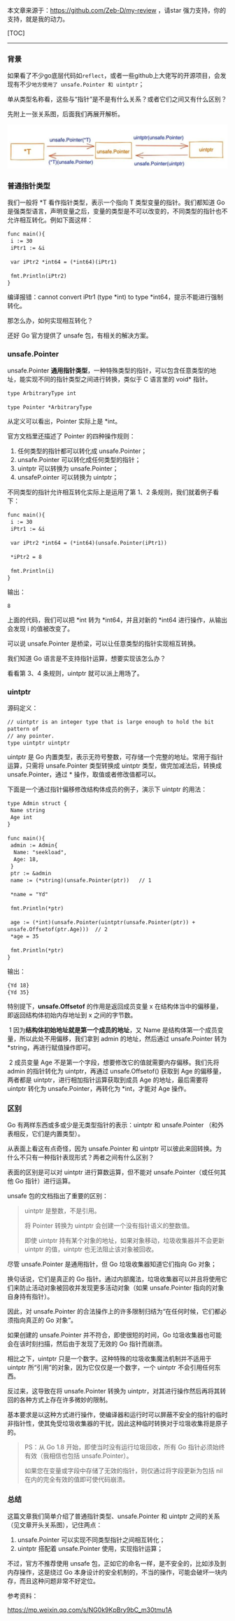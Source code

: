 本文章来源于：<https://github.com/Zeb-D/my-review> ，请star 强力支持，你的支持，就是我的动力。

[TOC]

------

### 背景

如果看了不少go底层代码如`reflect`，或者一些github上大佬写的开源项目，会发现有不少`地方使用了 unsafe.Pointer 和 uintptr`；

单从类型名称看，这些与“指针”是不是有什么关系？或者它们之间又有什么区别？



先附上一张关系图，后面我们再展开解析。

![go-pointer-ptr.png](../image/go-pointer-ptr.png)



### 普通指针类型

我们一般将 *T 看作指针类型，表示一个指向 T 类型变量的指针。我们都知道 Go 是强类型语言，声明变量之后，变量的类型是不可以改变的，不同类型的指针也不允许相互转化。例如下面这样：

```
func main(){
 i := 30
 iPtr1 := &i

 var iPtr2 *int64 = (*int64)(iPtr1)

 fmt.Println(iPtr2)
}
```

编译报错：cannot convert iPtr1 (type *int) to type *int64，提示不能进行强制转化。

那怎么办，如何实现相互转化？

还好 Go 官方提供了 unsafe 包，有相关的解决方案。



### unsafe.Pointer

unsafe.Pointer **通用指针类型**，一种特殊类型的指针，可以包含任意类型的地址，能实现不同的指针类型之间进行转换，类似于 C 语言里的 void* 指针。

```
type ArbitraryType int

type Pointer *ArbitraryType
```

从定义可以看出，Pointer 实际上是 *int。

官方文档里还描述了 Pointer 的四种操作规则：

1. 任何类型的指针都可以转化成 unsafe.Pointer；
2. unsafe.Pointer 可以转化成任何类型的指针；
3. uintptr 可以转换为 unsafe.Pointer；
4. unsafeP.ointer 可以转换为 uintptr；

不同类型的指针允许相互转化实际上是运用了第 1、2 条规则，我们就着例子看下：

```
func main(){
 i := 30
 iPtr1 := &i

 var iPtr2 *int64 = (*int64)(unsafe.Pointer(iPtr1))

 *iPtr2 = 8

 fmt.Println(i)
}
```

输出：

```
8
```

上面的代码，我们可以把 *int 转为 *int64，并且对新的 *int64 进行操作，从输出会发现 i 的值被改变了。

可以说 unsafe.Pointer 是桥梁，可以让任意类型的指针实现相互转换。

我们知道 Go 语言是不支持指针运算，想要实现该怎么办？

看看第 3、4 条规则，uintptr 就可以派上用场了。

### uintptr

源码定义：

```
// uintptr is an integer type that is large enough to hold the bit pattern of
// any pointer.
type uintptr uintptr
```

uintptr 是 Go 内置类型，表示无符号整数，可存储一个完整的地址。常用于指针运算，只需将 unsafe.Pointer 类型转换成 uintptr 类型，做完加减法后，转换成 unsafe.Pointer，通过 * 操作，取值或者修改值都可以。

下面是一个通过指针偏移修改结构体成员的例子，演示下 uintptr 的用法：

```
type Admin struct {
 Name string
 Age int
}

func main(){
 admin := Admin{
  Name: "seekload",
  Age: 18,
 }
 ptr := &admin
 name := (*string)(unsafe.Pointer(ptr))   // 1

 *name = "Yd"

 fmt.Println(*ptr)

 age := (*int)(unsafe.Pointer(uintptr(unsafe.Pointer(ptr)) + unsafe.Offsetof(ptr.Age)))  // 2
 *age = 35

 fmt.Println(*ptr)
}
```

输出：

```
{Yd 18}
{Yd 35}
```

特别提下，**unsafe.Offsetof** 的作用是返回成员变量 x 在结构体当中的偏移量，即返回结构体初始内存地址到 x 之间的字节数。

​	1 因为**结构体初始地址就是第一个成员的地址**，又 Name 是结构体第一个成员变量，所以此处不用偏移，我们拿到 admin 的地址，然后通过 unsafe.Pointer 转为 *string，再进行赋值操作即可。

​	2 成员变量 Age 不是第一个字段，想要修改它的值就需要内存偏移。我们先将 admin 的指针转化为 uintptr，再通过 unsafe.Offsetof() 获取到 Age 的偏移量，两者都是 uintptr，进行相加指针运算获取到成员 Age 的地址，最后需要将 uintptr 转化为 unsafe.Pointer，再转化为 *int，才能对 Age 操作。



### 区别

Go 有两样东西或多或少是无类型指针的表示：uintptr 和 unsafe.Pointer （和外表相反，它们是内置类型）。

从表面上看这有点奇怪，因为 unsafe.Pointer 和 uintptr 可以彼此来回转换。为什么不只有一种指针表现形式？两者之间有什么区别？

表面的区别是可以对 uintptr 进行算数运算，但不能对 unsafe.Pointer（或任何其他 Go 指针）进行运算。

unsafe 包的文档指出了重要的区别：

> uintptr 是整数，不是引用。
>
> 将 Pointer 转换为 uintptr 会创建一个没有指针语义的整数值。
>
> 即使 uintptr 持有某个对象的地址，如果对象移动，垃圾收集器并不会更新 uintptr 的值，uintptr 也无法阻止该对象被回收。

尽管 unsafe.Pointer 是通用指针，但 Go 垃圾收集器知道它们指向 Go 对象；

换句话说，它们是真正的 Go 指针。通过内部魔法，垃圾收集器可以并且将使用它们来防止活动对象被回收并发现更多活动对象（如果 unsafe.Pointer 指向的对象自身持有指针）。

因此，对 unsafe.Pointer 的合法操作上的许多限制归结为“在任何时候，它们都必须指向真正的 Go 对象”。

如果创建的 unsafe.Pointer 并不符合，即使很短的时间，Go 垃圾收集器也可能会在该时刻扫描，然后由于发现了无效的 Go 指针而崩溃。

相比之下，uintptr 只是一个数字。这种特殊的垃圾收集魔法机制并不适用于 uintptr 所“引用”的对象，因为它仅仅是一个数字，一个 uintptr 不会引用任何东西。

反过来，这导致在将 unsafe.Pointer 转换为 uintptr，对其进行操作然后再将其转回的各种方式上存在许多微妙的限制。

基本要求是以这种方式进行操作，使编译器和运行时可以屏蔽不安全的指针的临时非指针性，使其免受垃圾收集器的干扰，因此这种临时转换对于垃圾收集将是原子的。

> PS：从 Go 1.8 开始，即使当时没有运行垃圾回收，所有 Go 指针必须始终有效（我相信也包括 unsafe.Pointer）。
>
> 如果您在变量或字段中存储了无效的指针，则仅通过将字段更新为包括 nil 在内的完全有效的值即可使代码崩溃。



### 总结

这篇文章我们简单介绍了普通指针类型、unsafe.Pointer 和 uintptr 之间的关系（见文章开头关系图），记住两点：

1. unsafe.Pointer 可以实现不同类型指针之间相互转化；
2. uintptr 搭配着 unsafe.Pointer 使用，实现指针运算；

不过，官方不推荐使用 unsafe 包，正如它的命名一样，是不安全的，比如涉及到内存操作，这是绕过 Go 本身设计的安全机制的，不当的操作，可能会破坏一块内存，而且这种问题非常不好定位。



参考资料：

https://mp.weixin.qq.com/s/NG0k9KpBry9bC_m30tmu1A

